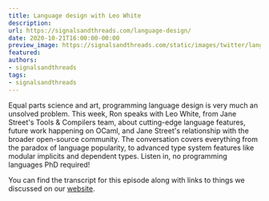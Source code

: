 ```yaml
---
title: Language design with Leo White
description:
url: https://signalsandthreads.com/language-design/
date: 2020-10-21T16:00:00-00:00
preview_image: https://signalsandthreads.com/static/images/twitter/language_design.png
featured:
authors:
- signalsandthreads
tags:
- signalsandthreads
---
```


<p>Equal parts science and art, programming language design is very much an unsolved problem. This week, Ron speaks with Leo White, from Jane Street's Tools &amp; Compilers team, about cutting-edge language features, future work happening on OCaml, and Jane Street's relationship with the broader open-source community. The conversation covers everything from the paradox of language popularity, to advanced type system features like modular implicits and dependent types. Listen in, no programming languages PhD required!</p><p>You can find the transcript for this episode along with links to things we discussed on our <a href="https://signalsandthreads.com/multicast-and-the-markets">website</a>.</p>

